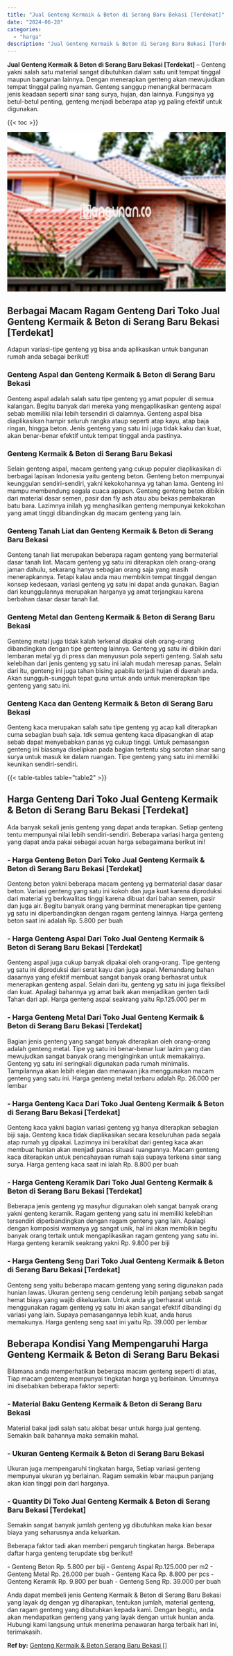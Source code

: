 ```yaml
---
title: "Jual Genteng Kermaik & Beton di Serang Baru Bekasi [Terdekat]"
date: "2024-06-28"
categories: 
  - "harga"
description: "Jual Genteng Kermaik & Beton di Serang Baru Bekasi [Terdekat]. Anda dapat membeli jenis Genteng Kermaik & Beton di Serang Baru Bekasi yang layak dg dengan yg..."
---
```


**Jual Genteng Kermaik & Beton di Serang Baru Bekasi \[Terdekat\]** – Genteng yakni salah satu material sangat dibutuhkan dalam satu unit tempat tinggal maupun bangunan lainnya. Dengan menerapkan genteng akan mewujudkan tempat tinggal paling nyaman. Genteng sanggup menangkal bermacam jenis keadaan seperti sinar sang surya, hujan, dan lainnya. Fungsinya yg betul-betul penting, genteng menjadi beberapa atap yg paling efektif untuk digunakan.

{{< toc >}}

![Jual Genteng Kermaik & Beton di Serang Baru Bekasi [Terdekat]](/images/genteng-minimalis-murah33.png)

## Berbagai Macam Ragam Genteng Dari Toko Jual Genteng Kermaik & Beton di Serang Baru Bekasi \[Terdekat\]

Adapun variasi-tipe genteng yg bisa anda aplikasikan untuk bangunan rumah anda sebagai berikut!

### Genteng Aspal dan Genteng Kermaik & Beton di Serang Baru Bekasi

Genteng aspal adalah salah satu tipe genteng yg amat populer di semua kalangan. Begitu banyak dari mereka yang mengaplikasikan genteng aspal sebab memiliki nilai lebih tersendiri di dalamnya. Genteng aspal bisa diaplikasikan hampir seluruh rangka ataup seperti atap kayu, atap baja ringan, hingga beton. Jenis genteng yang satu ini juga tidak kaku dan kuat, akan benar-benar efektif untuk tempat tinggal anda pastinya.

### Genteng Kermaik & Beton di Serang Baru Bekasi

Selain genteng aspal, macam genteng yang cukup populer diaplikasikan di berbagai lapisan Indonesia yaitu genteng beton. Genteng beton mempunyai keunggulan sendiri-sendiri, yakni kekokohannya yg tahan lama. Genteng ini mampu membendung segala cuaca apapun. Genteng genteng beton dibikin dari material dasar semen, pasir dan fly ash atau abu bekas pembakaran batu bara. Lazimnya inilah yg menghasilkan genteng mempunyai kekokohan yang amat tinggi dibandingkan dg macam genteng yang lain.

### Genteng Tanah Liat dan Genteng Kermaik & Beton di Serang Baru Bekasi

Genteng tanah liat merupakan beberapa ragam genteng yang bermaterial dasar tanah liat. Macam genteng yg satu ini diterapkan oleh orang-orang jaman dahulu, sekarang hanya sebagian orang saja yang masih menerapkannya. Tetapi kalau anda mau membikin tempat tinggal dengan konsep kedesaan, variasi genteng yg satu ini dapat anda gunakan. Bagian dari keunggulannya merupakan harganya yg amat terjangkau karena berbahan dasar dasar tanah liat.

### Genteng Metal dan Genteng Kermaik & Beton di Serang Baru Bekasi

Genteng metal juga tidak kalah terkenal dipakai oleh orang-orang dibandingkan dengan tipe genteng lainnya. Genteng yg satu ini dibikin dari lembaran metal yg di press dan menyusun pola seperti genteng. Salah satu kelebihan dari jenis genteng yg satu ini ialah mudah meresap panas. Selain dari itu, genteng ini juga tahan bising apabila terjadi hujan di daerah anda. Akan sungguh-sungguh tepat guna untuk anda untuk menerapkan tipe genteng yang satu ini.

### Genteng Kaca dan Genteng Kermaik & Beton di Serang Baru Bekasi

Genteng kaca merupakan salah satu tipe genteng yg acap kali diterapkan cuma sebagian buah saja. tdk semua genteng kaca dipasangkan di atap sebab dapat menyebabkan panas yg cukup tinggi. Untuk pemasangan genteng ini biasanya diselipkan pada bagian tertentu sbg sorotan sinar sang surya untuk masuk ke dalam ruangan. Tipe genteng yang satu ini memiliki keunikan sendiri-sendiri.

{{< table-tables table="table2" >}}

## Harga Genteng Dari Toko Jual Genteng Kermaik & Beton di Serang Baru Bekasi \[Terdekat\]

Ada banyak sekali jenis genteng yang dapat anda terapkan. Setiap genteng tentu mempunyai nilai lebih sendiri-sendiri. Beberapa variasi harga genteng yang dapat anda pakai sebagai acuan harga sebagaimana berikut ini!

### \- Harga Genteng Beton Dari Toko Jual Genteng Kermaik & Beton di Serang Baru Bekasi \[Terdekat\]

Genteng beton yakni beberapa macam genteng yg bermaterial dasar dasar beton. Variasi genteng yang satu ini kokoh dan juga kuat karena diproduksi dari material yg berkwalitas tinggi karena dibuat dari bahan semen, pasir dan juga air. Begitu banyak orang yang berminat menerapkan tipe genteng yg satu ini diperbandingkan dengan ragam genteng lainnya. Harga genteng beton saat ini adalah Rp. 5.800 per buah

### \- Harga Genteng Aspal Dari Toko Jual Genteng Kermaik & Beton di Serang Baru Bekasi \[Terdekat\]

Genteng aspal juga cukup banyak dipakai oleh orang-orang. Tipe genteng yg satu ini diproduksi dari serat kayu dan juga aspal. Memandang bahan dasarnya yang efektif membuat sangat banyak orang berhasrat untuk menerapkan genteng aspal. Selain dari itu, genteng yg satu ini juga fleksibel dan kuat. Apalagi bahannya yg amat baik akan menjadikan genten tadi Tahan dari api. Harga genteng aspal seakrang yaitu Rp.125.000 per m

### \- Harga Genteng Metal Dari Toko Jual Genteng Kermaik & Beton di Serang Baru Bekasi \[Terdekat\]

Bagian jenis genteng yang sangat banyak diterapkan oleh orang-orang adalah genteng metal. Tipe yg satu ini benar-benar luar lazim yang dan mewujudkan sangat banyak orang menginginkan untuk memakainya. Genteng yg satu ini seringkali digunakan pada rumah minimalis. Tampilannya akan lebih elegan dan menawan jika menggunakan macam genteng yang satu ini. Harga genteng metal terbaru adalah Rp. 26.000 per lembar

### \- Harga Genteng Kaca Dari Toko Jual Genteng Kermaik & Beton di Serang Baru Bekasi \[Terdekat\]

Genteng kaca yakni bagian variasi genteng yg hanya diterapkan sebagian biji saja. Genteng kaca tidak diaplikasikan secara keseluruhan pada segala atap rumah yg dipakai. Lazimnya ini berakibat dari genteg kaca akan membuat hunian akan menjadi panas situasi ruangannya. Macam genteng kaca diterapkan untuk pencahayaan rumah saja supaya terkena sinar sang surya. Harga genteng kaca saat ini ialah Rp. 8.800 per buah

### \- Harga Genteng Keramik Dari Toko Jual Genteng Kermaik & Beton di Serang Baru Bekasi \[Terdekat\]

Beberapa jenis genteng yg masyhur digunakan oleh sangat banyak orang yakni genteng keramik. Ragam genteng yang satu ini memiliki kelebihan tersendiri diperbandingkan dengan ragam genteng yang lain. Apalagi dengan komposisi warnanya yg sangat unik, hal ini akan membikin begitu banyak orang tertaik untuk mengaplikasikan ragam genteng yang satu ini. Harga genteng keramik seakrang yakni Rp. 9.800 per biji

### \- Harga Genteng Seng Dari Toko Jual Genteng Kermaik & Beton di Serang Baru Bekasi \[Terdekat\]

Genteng seng yaitu beberapa macam genteng yang sering digunakan pada hunian lawas. Ukuran genteng seng cenderung lebih panjang sebab sangat hemat biaya yang wajib dikeluarkan. Untuk anda yg berhasrat untuk menggunakan ragam genteng yg satu ini akan sangat efektif dibandingi dg variasi yang lain. Supaya pemasangannya lebih kuat, anda harus memakunya. Harga genteng seng saat ini yaitu Rp. 39.000 per lembar

## Beberapa Kondisi Yang Mempengaruhi Harga Genteng Kermaik & Beton di Serang Baru Bekasi

Bilamana anda memperhatikan beberapa macam genteng seperti di atas, Tiap macam genteng mempunyai tingkatan harga yg berlainan. Umumnya ini disebabkan beberapa faktor seperti:

### \- Material Baku Genteng Kermaik & Beton di Serang Baru Bekasi

Material bakal jadi salah satu akibat besar untuk harga jual genteng. Semakin baik bahannya maka semakin mahal.

### \- Ukuran Genteng Kermaik & Beton di Serang Baru Bekasi

Ukuran juga mempengaruhi tingkatan harga, Setiap variasi genteng mempunyai ukuran yg berlainan. Ragam semakin lebar maupun panjang akan kian tinggi poin dari harganya.

### \- Quantity Di Toko Jual Genteng Kermaik & Beton di Serang Baru Bekasi \[Terdekat\]

Semakin sangat banyak jumlah genteng yg dibutuhkan maka kian besar biaya yang seharusnya anda keluarkan.

Beberapa faktor tadi akan memberi pengaruh tingkatan harga. Beberapa daftar harga genteng terupdate sbg berikut!

\- Genteng Beton Rp. 5.800 per biji - Genteng Aspal Rp.125.000 per m2 - Genteng Metal Rp. 26.000 per buah - Genteng Kaca Rp. 8.800 per pcs - Genteng Keramik Rp. 9.800 per buah - Genteng Seng Rp. 39.000 per buah

Anda dapat membeli jenis Genteng Kermaik & Beton di Serang Baru Bekasi yang layak dg dengan yg diharapkan, tentukan jumlah, material genteng, dan ragam genteng yang dibutuhkan kepada kami. Dengan begitu, anda akan mendapatkan genteng yang yang layak dengan untuk hunian anda. Hubungi kami langsung untuk menerima penawaran harga terbaik hari ini, terimakasih.

**Ref by:**  [Genteng Kermaik & Beton  Serang Baru Bekasi []](https://id.wikipedia.org/wiki/Genteng)
